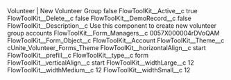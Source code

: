 <?xml version="1.0" encoding="UTF-8"?>
<CustomMetadata xmlns="http://soap.sforce.com/2006/04/metadata" xmlns:xsi="http://www.w3.org/2001/XMLSchema-instance" xmlns:xsd="http://www.w3.org/2001/XMLSchema">
    <label>Volunteer | New Volunteer Group</label>
    <protected>false</protected>
    <values>
        <field>FlowToolKit__Active__c</field>
        <value xsi:type="xsd:boolean">true</value>
    </values>
    <values>
        <field>FlowToolKit__Delete__c</field>
        <value xsi:type="xsd:boolean">false</value>
    </values>
    <values>
        <field>FlowToolKit__DemoRecord__c</field>
        <value xsi:type="xsd:boolean">false</value>
    </values>
    <values>
        <field>FlowToolKit__Description__c</field>
        <value xsi:type="xsd:string">Use this component to create new volunteer group accounts</value>
    </values>
    <values>
        <field>FlowToolKit__Form_Managers__c</field>
        <value xsi:type="xsd:string">0057X000004rDVoQAM</value>
    </values>
    <values>
        <field>FlowToolKit__Form_Object__c</field>
        <value xsi:type="xsd:string">FlowToolKit__Account</value>
    </values>
    <values>
        <field>FlowToolKit__Theme__c</field>
        <value xsi:type="xsd:string">cUnite_Volunteer_Forms_Theme</value>
    </values>
    <values>
        <field>FlowToolKit__horizontalAlign__c</field>
        <value xsi:type="xsd:string">start</value>
    </values>
    <values>
        <field>FlowToolKit__prefill__c</field>
        <value xsi:nil="true"/>
    </values>
    <values>
        <field>FlowToolKit__type__c</field>
        <value xsi:type="xsd:string">form</value>
    </values>
    <values>
        <field>FlowToolKit__verticalAlign__c</field>
        <value xsi:type="xsd:string">start</value>
    </values>
    <values>
        <field>FlowToolKit__widthLarge__c</field>
        <value xsi:type="xsd:string">12</value>
    </values>
    <values>
        <field>FlowToolKit__widthMedium__c</field>
        <value xsi:type="xsd:string">12</value>
    </values>
    <values>
        <field>FlowToolKit__widthSmall__c</field>
        <value xsi:type="xsd:string">12</value>
    </values>
</CustomMetadata>
